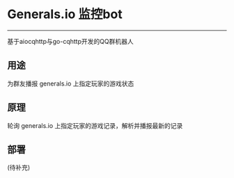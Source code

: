 # Generals.io 监控bot

****

基于aiocqhttp与go-cqhttp开发的QQ群机器人

## 用途

为群友播报 generals.io 上指定玩家的游戏状态

## 原理

轮询 generals.io 上指定玩家的游戏记录，解析并播报最新的记录

## 部署

(待补充)
